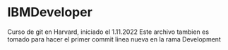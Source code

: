 # IBMDeveloper
Curso de git en Harvard, iniciado el 1.11.2022
Este archivo tambien es tomado para hacer el primer commit 
linea nueva en la rama Development 
